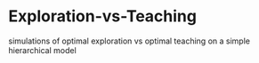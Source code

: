 # Exploration-vs-Teaching
simulations of optimal exploration vs optimal teaching on a simple hierarchical model

